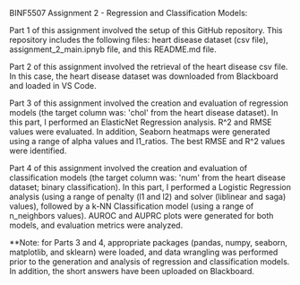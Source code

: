 BINF5507 Assignment 2 - Regression and Classification Models:  

Part 1 of this assignment involved the setup of this GitHub repository. This repository includes the following files: heart disease dataset (csv file), assignment_2_main.ipnyb file, and this README.md file. 

Part 2 of this assignment involved the retrieval of the heart disease csv file. In this case, the heart disease dataset was downloaded from Blackboard and loaded in VS Code. 

Part 3 of this assignment involved the creation and evaluation of regression models (the target column was: 'chol' from the heart disease dataset). In this part, I performed an ElasticNet Regression analysis. R^2 and RMSE values were evaluated. In addition, Seaborn heatmaps were generated using a range of alpha values and l1_ratios. The best RMSE and R^2 values were identified. 

Part 4 of this assignment involved the creation and evaluation of classification models (the target column was: 'num' from the heart disease dataset; binary classification). In this part, I performed a Logistic Regression analysis (using a range of penalty (l1 and l2) and solver (liblinear and saga) values), followed by a k-NN Classification model (using a range of n_neighbors values). AUROC and AUPRC plots were generated for both models, and evaluation metrics were analyzed. 


**Note: for Parts 3 and 4, appropriate packages (pandas, numpy, seaborn, matplotlib, and sklearn) were loaded, and data wrangling was performed prior to the generation and analysis of regression and classification models. In addition, the short answers have been uploaded on Blackboard. 
